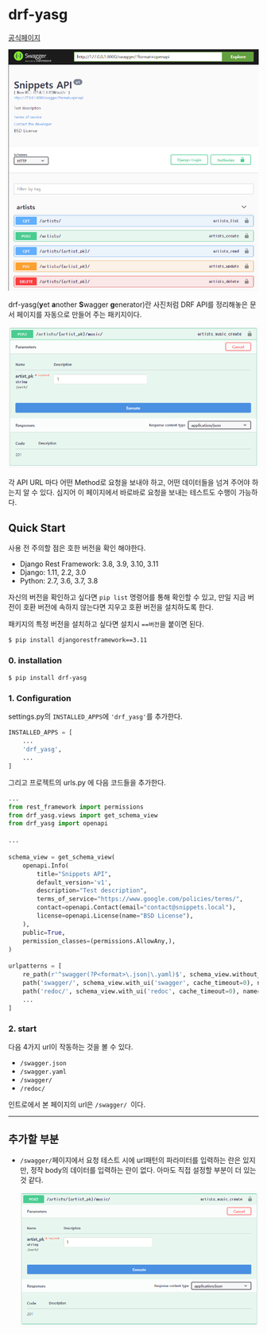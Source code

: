 # drf-yasg

[공식페이지](*https://github.com/axnsan12/drf-yasg*)

![image-20201007011023007](drf-yasg.assets/image-20201007011023007.png)

drf-yasg(**y**et **a**nother **S**wagger **g**enerator)란 사진처럼 DRF API를 정리해놓은 문서 페이지를 자동으로 만들어 주는 패키지이다.

![image-20201007012214030](drf-yasg.assets/image-20201007012214030.png)

각 API URL 마다 어떤 Method로 요청을 보내야 하고, 어떤 데이터들을 넘겨 주어야 하는지 알 수 있다. 심지어 이 페이지에서 바로바로 요청을 보내는 테스트도 수행이 가능하다.

## Quick Start

사용 전 주의할 점은 호한 버전을 확인 해야한다.

- Django Rest Framework: 3.8, 3.9, 3.10, 3.11
- Django: 1.11, 2.2, 3.0
- Python: 2.7, 3.6, 3.7, 3.8

자신의 버전을 확인하고 싶다면 `pip list` 명령어를 통해 확인할 수 있고, 만일 지금 버전이 호환 버전에 속하지 않는다면 지우고 호환 버전을 설치하도록 한다.

패키지의 특정 버전을 설치하고 싶다면 설치시  `==버전`을 붙이면 된다.

```bash
$ pip install djangorestframework==3.11
```

### 0. installation

```bash
$ pip install drf-yasg
```

### 1. Configuration

settings.py의 `INSTALLED_APPS`에 `'drf_yasg'`를 추가한다.

```python
INSTALLED_APPS = [
    ...
    'drf_yasg',
    ...
]
```

그리고 프로젝트의 urls.py 에 다음 코드들을 추가한다.

```python
...
from rest_framework import permissions
from drf_yasg.views import get_schema_view
from drf_yasg import openapi

...

schema_view = get_schema_view(
    openapi.Info(
        title="Snippets API",
        default_version='v1',
        description="Test description",
        terms_of_service="https://www.google.com/policies/terms/",
        contact=openapi.Contact(email="contact@snippets.local"),
        license=openapi.License(name="BSD License"),
    ),
    public=True,
    permission_classes=(permissions.AllowAny,),
)

urlpatterns = [
    re_path(r'^swagger(?P<format>\.json|\.yaml)$', schema_view.without_ui(cache_timeout=0), name='schema-json'),
    path('swagger/', schema_view.with_ui('swagger', cache_timeout=0), name='schema-swagger-ui'),
    path('redoc/', schema_view.with_ui('redoc', cache_timeout=0), name='schema-redoc'),
    ...
]
```

### 2. start

다음 4가지 url이 작동하는 것을 볼 수 있다.

- `/swagger.json`
- `/swagger.yaml`
- `/swagger/`
- `/redoc/`

인트로에서 본 페이지의 url은 `/swagger/ `이다.

----

## 추가할 부분

- `/swagger/`페이지에서 요청 테스트 시에 url패턴의 파라미터를 입력하는 란은 있지만, 정작 body의 데이터를 입력하는 란이 없다. 아마도 직접 설정할 부분이 더 있는 것 같다.

  ![image-20201007013850015](drf-yasg.assets/image-20201007013850015.png)

